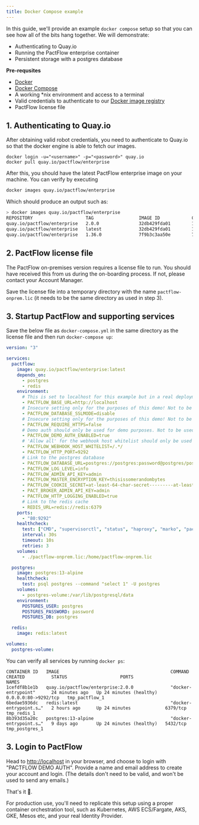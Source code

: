 ```yaml
---
title: Docker Compose example
---
```


In this guide, we'll provide an example `docker compose` setup so that you can see how all of the bits hang together. We will demonstrate:

* Authenticating to Quay.io
* Running the PactFlow enterprise container
* Persistent storage with a postgres database

**Pre-requsites**
* [Docker](https://docs.docker.com/engine/install/)
* [Docker Compose](https://docs.docker.com/compose/install/)
* A working *nix environment and access to a terminal
* Valid credentials to authenticate to our [Docker image registry](docker-image-registry)
* PactFlow license file

## 1. Authenticating to Quay.io

After obtaining valid robot credentials, you need to authenticate to Quay.io so that the docker engine is able to fetch our images.

```
docker login -u="<username>" -p="<password>" quay.io
docker pull quay.io/pactflow/enterprise
```

After this, you should have the latest PactFlow enterprise image on your machine. You can verify by executing

```sh
docker images quay.io/pactflow/enterprise
```

Which should produce an output such as:

```sh
> docker images quay.io/pactflow/enterprise
REPOSITORY                    TAG                 IMAGE ID            CREATED             SIZE
quay.io/pactflow/enterprise   2.0.0               32db429fda01        1 day ago           462MB # <- this guide applies to 2.x.x version
quay.io/pactflow/enterprise   latest              32db429fda01        1 day ago           462MB
quay.io/pactflow/enterprise   1.36.0              7f9b3c3aa50e        7 weeks ago         454MB
```

## 2. PactFlow license file

The PactFlow on-premises version requires a license file to run. You should have received this from us during the
on-boarding process. If not, please contact your Account Manager.

Save the license file into a temporary directory with the name `pactflow-onprem.lic` (it needs to be the same directory as used in step 3).

## 3. Startup PactFlow and supporting services

Save the below file as `docker-compose.yml` in the same directory as the license file and then run `docker-compose up`:

```yaml
version: "3"

services:
  pactflow:
    image: quay.io/pactflow/enterprise:latest
    depends_on:
      - postgres
      - redis
    environment:
      # This is set to localhost for this example but in a real deployment, this needs to be set to the actual URL of the application
      - PACTFLOW_BASE_URL=http://localhost
      # Insecure setting only for the purposes of this demo! Not to be used in production.
      - PACTFLOW_DATABASE_SSLMODE=disable
      # Insecure setting only for the purposes of this demo! Not to be used in production.
      - PACTFLOW_REQUIRE_HTTPS=false
      # Demo auth should only be used for demo purposes. Not to be used in production.
      - PACTFLOW_DEMO_AUTH_ENABLED=true
      # 'Allow all' for the webhook host whitelist should only be used for demo purposes. See docs for configuring this in production.
      - PACTFLOW_WEBHOOK_HOST_WHITELIST=/.*/
      - PACTFLOW_HTTP_PORT=9292
      # Link to the postgres database
      - PACTFLOW_DATABASE_URL=postgres://postgres:password@postgres/postgres
      - PACTFLOW_LOG_LEVEL=info
      - PACTFLOW_ADMIN_API_KEY=admin
      - PACTFLOW_MASTER_ENCRYPTION_KEY=thisissomerandombytes
      - PACTFLOW_COOKIE_SECRET=at-least-64-char-secret---------at-least-64-char-secret---------
      - PACT_BROKER_ADMIN_API_KEY=admin 
      - PACTFLOW_HTTP_LOGGING_ENABLED=true
      # Link to the redis cache
      - REDIS_URL=redis://redis:6379
    ports:
      - "80:9292"
    healthcheck:
      test: ["CMD", "supervisorctl", "status", "haproxy", "marko", "pactflow"]
      interval: 30s
      timeout: 10s
      retries: 3
    volumes:
      - ./pactflow-onprem.lic:/home/pactflow-onprem.lic

  postgres:
    image: postgres:13-alpine
    healthcheck:
      test: psql postgres --command "select 1" -U postgres
    volumes:
      - postgres-volume:/var/lib/postgresql/data
    environment:
      POSTGRES_USER: postgres
      POSTGRES_PASSWORD: password
      POSTGRES_DB: postgres

  redis:
    image: redis:latest

volumes:
  postgres-volume:
```

You can verify all services by running `docker ps`:

```
CONTAINER ID   IMAGE                                          COMMAND                  CREATED          STATUS                    PORTS                  NAMES
1cefdf8b1e1b   quay.io/pactflow/enterprise:2.0.0              "docker-entrypoint"      24 minutes ago   Up 24 minutes (healthy)   0.0.0.0:80->9292/tcp   tmp_pactflow_1
6bedae5936dc   redis:latest                                   "docker-entrypoint.s…"   2 hours ago      Up 24 minutes             6379/tcp               tmp_redis_1
8b393d35a20c   postgres:13-alpine                             "docker-entrypoint.s…"   9 days ago       Up 24 minutes (healthy)   5432/tcp               tmp_postgres_1
```

## 3. Login to PactFlow

Head to [http://localhost](http://localhost) in your browser, and choose to login with "PACTFLOW DEMO AUTH". Provide a name and email address to create your account and login. (The details don't need to be valid, and won't be used to send any emails.)

That's it 🎉.

For production use, you'll need to replicate this setup using a proper container orchestration tool, such as Kubernetes, AWS ECS/Fargate, AKS, GKE, Mesos etc, and your real Identity Provider.
